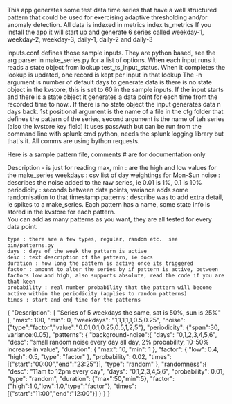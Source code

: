 This app generates some test data time series that have a well structured pattern that could be used for exercising adaptive thresholding and/or anomaly detection.
All data is indexed in metrics index ts_metrics
If you install the app it will start up and generate 6 series called weekday-1, weekday-2, weekday-3, daily-1, daily-2 and daily-3

inputs.conf defines those sample inputs.  They are python based, see the arg parser in make_series.py for a list of options.
When each input runs it reads a state object from lookup test_ts_input_status.  When it completes the lookup is updated, one record is kept per input in that lookup
The -n argument is number of default days to generate data is there is no state object in the kvstore, this is set to 60 in the sample inputs.
If the input starts and there is a state object it generates a data point for each time from the recorded time to now..
If there is no state object the input generates data n days back.
1st positional argument is the name of a file in the cfg folder that defines the pattern of the series, second argument is the name of teh series (also the kvstore key field)
It uses passAuth but can be run from the command line with splunk cmd python, needs the splunk logging library but that's it.  All comms are using bython requests.

Here is a sample pattern file, comments # are for documentation only

Description - is just for reading
max, min : are the high and low values for the make_series
weekdays : csv list of day weightings for Mon-Sun
noise : describes the noise added to the raw series, ie 0.01 is 1%, 0.1 is 10%
periodicity : seconds between data points, variance adds some randomisation to that timestamp
patterns : describe was to add extra detail, ie spikes to a make_series.  Each pattern has a name, some state info is stored in the kvstore for each pattern.  
  You can add as many patterns as you want, they are all tested for every data point.

    type : there are a few types, regular, random etc.  see bin/patterns.py
    days : days of the week the pattern is active
    desc : text description of the pattern, ie docs
    duration : how long the pattern is active once its triggered
    factor : amount to alter the series by if pattern is active, between factors low and high, also supports absolute, read the code if you are that keen
    probability : real number probability that the pattern will become active within the periodicity (applies to random patterns)
    times : start and end time for the patterns



{
    "Description": [
        "Series of 5 weekdays the same, sat is 50%, sun is 25%"
    ],
    "max": 100,
    "min": 0,
    "weekdays": "1,1,1,1,1,0.5,0.25",
    "noise": {"type":"factor","value":"0.01,0.1,0.25,0.5,1,2,5"},
    "periodicity": {"span":30, variance:0.05},
    "patterns": {
        "background-noise":{
            "days": "0,1,2,3,4,5,6",
            "desc": "small random noise every day all day, 2% probability, 10-50% increase in value",
            "duration": { "max": 10, "min": 1 }, 
            "factor": { "low": 0.4, "high": 0.5, "type": "factor" },
            "probability": 0.02,
            "times": [{"start":"00:00","end":"23:25"}],
            "type": "random"
        },
        "randomness":{
            "desc": "11am to 12pm every day",
            "days": "0,1,2,3,4,5,6",
            "probability": 0.01,
            "type": "random",
            "duration": {"max":50,"min":5},
            "factor": {"high":1.0,"low":1.0,"type":"factor"},
            "times": [{"start":"11:00","end":"12:00"}]
        }
    }
}
